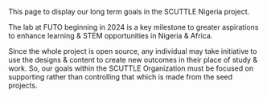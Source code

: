 This page to display our long term goals in the SCUTTLE Nigeria project. 

The lab at FUTO beginning in 2024 is a key milestone to greater aspirations to enhance learning & STEM opportunities in Nigeria & Africa.

Since the whole project is open source, any individual may take initiative to use the designs & content to create new outcomes in their place of study & work.  So, our goals within the SCUTTLE Organization must be focused on supporting rather than controlling that which is made from the seed projects.
